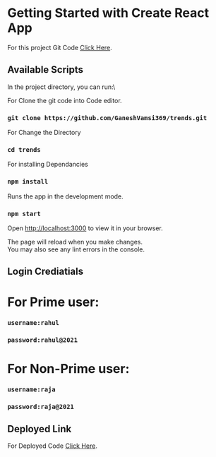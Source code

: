 # Getting Started with Create React App

For this project Git Code   [Click Here](https://github.com/GaneshVamsi369/trends.git).

## Available Scripts

In the project directory, you can run:\ 


For Clone the git code into Code editor.
### `git clone https://github.com/GaneshVamsi369/trends.git`
For Change the Directory 
### `cd trends`
For installing Dependancies
### `npm install`
Runs the app in the development mode.
### `npm start`

Open [http://localhost:3000](http://localhost:3000) to view it in your browser.

The page will reload when you make changes.\
You may also see any lint errors in the console.
## Login Crediatials
# For Prime user:
### `username:rahul`
### `password:rahul@2021`

# For Non-Prime user:
### `username:raja`
### `password:raja@2021`

## Deployed Link
For Deployed Code [Click Here](https://trends-lovat.vercel.app/).
